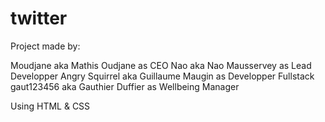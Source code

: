 # twitter


Project made by:

Moudjane aka Mathis Oudjane as CEO
Nao aka Nao Mausservey as Lead Developper
Angry Squirrel aka Guillaume Maugin as Developper Fullstack
gaut123456 aka Gauthier Duffier as Wellbeing Manager

Using HTML & CSS
